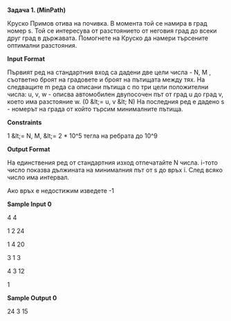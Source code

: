 **Задача 1. (MinPath)**

Круско Примов отива на почивка. В момента той се намира в град номер s. Той се интересува от разстоянието от неговия град до всеки друг град в държавата. Помогнете на Круско да намери търсените оптимални разстояния.

**Input Format**

Първият ред на стандартния вход са дадени две цели числа - N, M , съответно броят на градовете и броят на пътищата между тях. На следващите m реда са описани пътища с по три цели положителни числа: u, v, w - описва автомобилен двупосочен път от град u до град v, което има разстояние w. (0 \&lt;= u, v \&lt; N) На последния ред е дадено s - номерът на града от който търсим минималните пътища.

**Constraints**

1 \&lt;= N, M, \&lt;= 2 \* 10^5 тегла на ребрата до 10^9

**Output Format**

На единствения ред от стандартния изход отпечатайте N числа. i-тото число показва дължината на минималния път от s до връх i. След всяко число има интервал.

Ако връх е недостижим изведете -1

**Sample Input 0**

4 4

1 2 24

1 4 20

3 1 3

4 3 12

1

**Sample Output 0**

24 3 15
